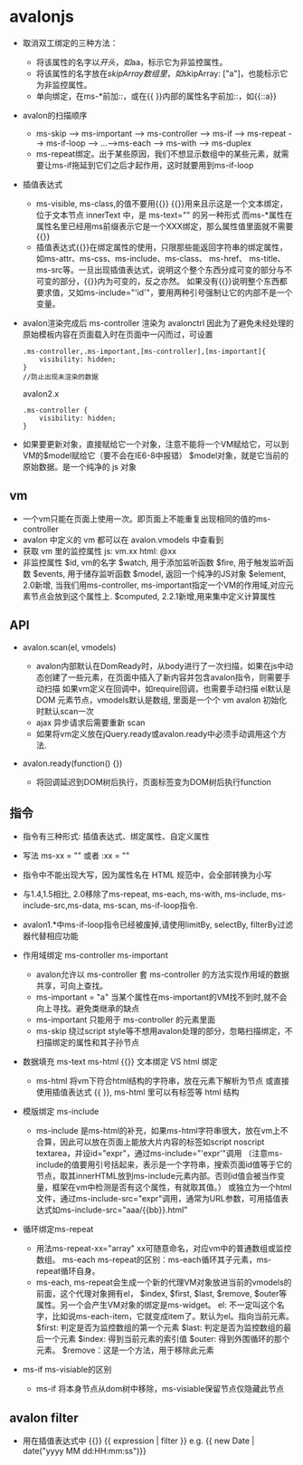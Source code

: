 # avalonjs

* 取消双工绑定的三种方法：
  * 将该属性的名字以$开头，如$aa，标示它为非监控属性。
  * 将该属性的名字放在$skipArray数组里，如$skipArray: ["a"]，也能标示它为非监控属性。
  * 单向绑定，在ms-*前加::，或在{{ }}内部的属性名字前加::，如{{::a}}

* avalon的扫描顺序
  * ms-skip --> ms-important --> ms-controller --> ms-if --> ms-repeat --> ms-if-loop --> ...-->ms-each --> ms-with --> ms-duplex
  * ms-repeat绑定。出于某些原因，我们不想显示数组中的某些元素，就需要让ms-if拖延到它们之后才起作用，这时就要用到ms-if-loop
  
* 插值表达式 
  * ms-visible, ms-class,的值不要用{{}}
  {{}}用来且示这是一个文本绑定，位于文本节点 innerText 中，是 ms-text="" 的另一种形式
  而ms-*属性在属性名里已经用ms前缀表示它是一个XXX绑定，那么属性值里面就不需要{{}} 
  * 插值表达式{{}}在绑定属性的使用，只限那些能返回字符串的绑定属性，如ms-attr、ms-css、ms-include、ms-class、 ms-href、 ms-title、ms-src等。一旦出现插值表达式，说明这个整个东西分成可变的部分与不可变的部分，{{}}内为可变的，反之亦然。 如果没有{{}}说明整个东西都要求值，又如ms-include="'id'"，要用两种引号强制让它的内部不是一个变量。
  
* avalon渲染完成后 ms-controller 渲染为 avalonctrl 因此为了避免未经处理的原始模板内容在页面载入时在页面中一闪而过，可设置 

  ```
  .ms-controller,.ms-important,[ms-controller],[ms-important]{      
      visibility: hidden; 
  }
  //防止出现未渲染的数据
  ```
  avalon2.x
  ```
  .ms-controller {
      visibility: hidden;
  }
  ```
  
* 如果要更新对象，直接赋给它一个对象，注意不能将一个VM赋给它，可以到VM的$model赋给它（要不会在IE6-8中报错）
  $model对象，就是它当前的原始数据。是一个纯净的 js 对象
  
## vm
* 一个vm只能在页面上使用一次。即页面上不能重复出现相同的值的ms-controller
* avalon 中定义的 vm 都可以在 avalon.vmodels 中查看到
* 获取 vm 里的监控属性 js: vm.xx  html: @xx
* 非监控属性 
  $id, vm的名字
  $watch, 用于添加监听函数
  $fire, 用于触发监听函数
  $events, 用于储存监听函数
  $model, 返回一个纯净的JS对象
  $element, 2.0新增, 当我们用ms-controller, ms-important指定一个VM的作用域,对应元素节点会放到这个属性上.
  $computed, 2.2.1新增,用来集中定义计算属性

## API
  * avalon.scan(el, vmodels)
    * avalon内部默认在DomReady时，从body进行了一次扫描，如果在js中动态创建了一些元素，在页面中插入了新内容并包含avalon指令，则需要手动扫描
如果vm定义在回调中，如require回调，也需要手动扫描
el默认是DOM 元素节点，vmodels默认是数组, 里面是一个个 vm
avalon 初始化时默认scan一次
    * ajax 异步请求后需要重新 scan
    * 如果将vm定义放在jQuery.ready或avalon.ready中必须手动调用这个方法.
    
  * avalon.ready(function() {}) 
    * 将回调延迟到DOM树后执行，页面标签变为DOM树后执行function

## 指令
  * 指令有三种形式: 插值表达式、绑定属性、自定义属性
  * 写法 ms-xx = "" 或者 :xx = ""
  * 指令中不能出现大写，因为属性名在 HTML 规范中，会全部转换为小写
  * 与1.4,1.5相比, 2.0移除了ms-repeat, ms-each, ms-with, ms-include, ms-include-src,ms-data, ms-scan, ms-if-loop指令.
  * avalon1.*中ms-if-loop指令已经被废掉,请使用limitBy, selectBy, filterBy过滤器代替相应功能
  
  * 作用域绑定 ms-controller ms-important
    * avalon允许以 ms-controller 套 ms-controller 的方法实现作用域的数据共享，可向上查找。
    * ms-important = "a" 当某个属性在ms-important的VM找不到时,就不会向上寻找。避免类继承的缺点
    * ms-important 只能用于 ms-controller 的元素里面
    * ms-skip 绕过script style等不想用avalon处理的部分，忽略扫描绑定，不扫描绑定的属性和其子孙节点
    
  * 数据填充 ms-text ms-html {{}} 文本绑定 VS html 绑定
    * ms-html 将vm下符合html结构的字符串，放在元素下解析为节点
或直接使用插值表达式 {{ }}, ms-html 里可以有标签等 html 结构

  * 模版绑定 ms-include
    * ms-include 是ms-html的补充，如果ms-html字符串很大，放在vm上不合算，因此可以放在页面上能放大片内容的标签如script noscript textarea，并设id="expr"，通过ms-include="'expr'"调用
（注意ms-include的值要用引号括起来，表示是一个字符串，搜索页面id值等于它的节点，取其innerHTML放到ms-include元素内部。否则id值会被当作变量，框架在vm中检测是否有这个属性，有就取其值。）
或独立为一个html文件，通过ms-include-src="expr"调用，通常为URL参数，可用插值表达式如ms-include-src="aaa/{{bb}}.html"

  * 循环绑定ms-repeat
    * 用法ms-repeat-xx="array" xx可随意命名，对应vm中的普通数组或监控数组。
ms-each ms-repeat的区别：ms-each循环其子元素，ms-repeat循环自身。
    * ms-each, ms-repeat会生成一个新的代理VM对象放进当前的vmodels的前面，这个代理对象拥有el， $index, $first, $last, $remove, $outer等属性。另一个会产生VM对象的绑定是ms-widget。
          el: 不一定叫这个名字，比如说ms-each-item，它就变成item了。默认为el。指向当前元素。
          $first: 判定是否为监控数组的第一个元素
          $last: 判定是否为监控数组的最后一个元素
          $index: 得到当前元素的索引值
          $outer: 得到外围循环的那个元素。
          $remove：这是一个方法，用于移除此元素
  * ms-if ms-visiable的区别
    * ms-if 将本身节点从dom树中移除，ms-visiable保留节点仅隐藏此节点
    
## avalon filter 
* 用在插值表达式中 {{}}  {{ expression | filter }}
e.g.  {{ new Date | date("yyyy MM dd:HH:mm:ss")}}
